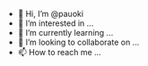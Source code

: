 - 👋 Hi, I’m @pauoki
- 👀 I’m interested in ...
- 🌱 I’m currently learning ...
- 💞️ I’m looking to collaborate on ...
- 📫 How to reach me ...

<!---
pauoki/pauoki is a ✨ special ✨ repository because its `README.md` (this file) appears on your GitHub profile.
You can click the Preview link to take a look at your changes.
--->
